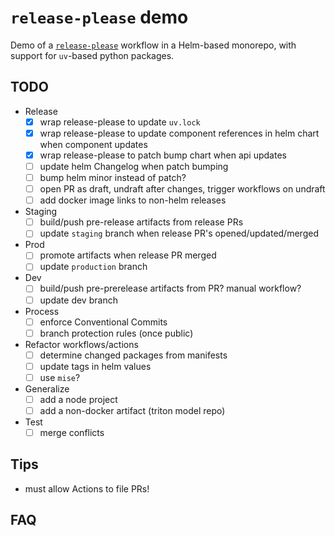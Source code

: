 # `release-please` demo

Demo of a [`release-please`](https://github.com/googleapis/release-please) workflow in a Helm-based monorepo, with support for `uv`-based python packages.

## TODO

- Release
  - [x] wrap release-please to update `uv.lock`
  - [x] wrap release-please to update component references in helm chart when component updates
  - [x] wrap release-please to patch bump chart when api updates
  - [ ] update helm Changelog when patch bumping
  - [ ] bump helm minor instead of patch?
  - [ ] open PR as draft, undraft after changes, trigger workflows on undraft
  - [ ] add docker image links to non-helm releases
- Staging
  - [ ] build/push pre-release artifacts from release PRs
  - [ ] update `staging` branch when release PR's opened/updated/merged
- Prod
  - [ ] promote artifacts when release PR merged
  - [ ] update `production` branch
- Dev
  - [ ] build/push pre-prerelease artifacts from PR? manual workflow?
  - [ ] update dev branch
- Process
  - [ ] enforce Conventional Commits
  - [ ] branch protection rules (once public)
- Refactor workflows/actions
  - [ ] determine changed packages from manifests
  - [ ] update tags in helm values
  - [ ] use `mise`?
- Generalize
  - [ ] add a node project
  - [ ] add a non-docker artifact (triton model repo)
- Test
  - [ ] merge conflicts

## Tips

- must allow Actions to file PRs!

## FAQ
